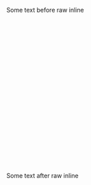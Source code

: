 Some text before raw inline

<div class="img-wrapper">
  <img src="data:image/png;base64,iVBORw0KGgoAAAANSUhEUgAAB4AAAAULCAYAAADMSr/0AAAACXBIWXMAAA9hAAAPYQGoP6dpAAAgAElEQVR"/>
</div>

Some text after raw inline
